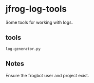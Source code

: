 # jfrog-log-tools
Some tools for working with logs.

## tools
```shell
log-generator.py
```

## Notes
Ensure the frogbot user and project exist.